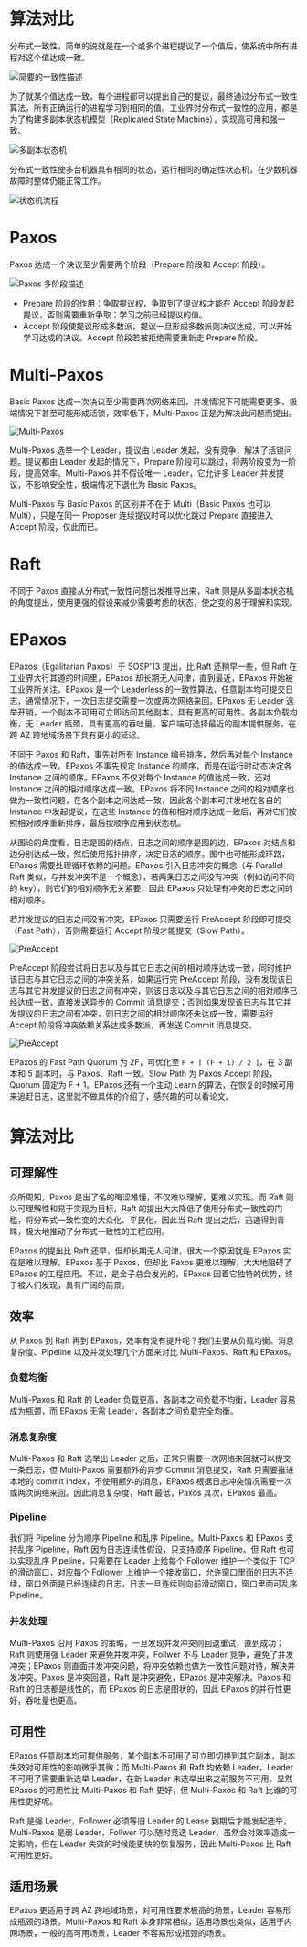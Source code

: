 # 算法对比

分布式一致性，简单的说就是在一个或多个进程提议了一个值后，使系统中所有进程对这个值达成一致。

![简要的一致性描述](https://s1.ax1x.com/2020/08/01/aGlZtK.jpg)

为了就某个值达成一致，每个进程都可以提出自己的提议，最终通过分布式一致性算法，所有正确运行的进程学习到相同的值。工业界对分布式一致性的应用，都是为了构建多副本状态机模型（Replicated State Machine），实现高可用和强一致。

![多副本状态机](https://s1.ax1x.com/2020/08/01/aGGTqH.png)

分布式一致性使多台机器具有相同的状态，运行相同的确定性状态机，在少数机器故障时整体仍能正常工作。

![状态机流程](https://s1.ax1x.com/2020/08/01/aGJtyD.png)

# Paxos

Paxos 达成一个决议至少需要两个阶段（Prepare 阶段和 Accept 阶段）。

![Paxos 多阶段描述](https://s1.ax1x.com/2020/08/02/atMCSU.jpg)

- Prepare 阶段的作用：争取提议权，争取到了提议权才能在 Accept 阶段发起提议，否则需要重新争取；学习之前已经提议的值。
- Accept 阶段使提议形成多数派，提议一旦形成多数派则决议达成，可以开始学习达成的决议。Accept 阶段若被拒绝需要重新走 Prepare 阶段。

# Multi-Paxos

Basic Paxos 达成一次决议至少需要两次网络来回，并发情况下可能需要更多，极端情况下甚至可能形成活锁，效率低下，Multi-Paxos 正是为解决此问题而提出。

![Multi-Paxos](https://s1.ax1x.com/2020/08/03/aduEHH.md.png)

Multi-Paxos 选举一个 Leader，提议由 Leader 发起，没有竞争，解决了活锁问题。提议都由 Leader 发起的情况下，Prepare 阶段可以跳过，将两阶段变为一阶段，提高效率。Multi-Paxos 并不假设唯一 Leader，它允许多 Leader 并发提议，不影响安全性，极端情况下退化为 Basic Paxos。

Multi-Paxos 与 Basic Paxos 的区别并不在于 Multi（Basic Paxos 也可以 Multi），只是在同一 Proposer 连续提议时可以优化跳过 Prepare 直接进入 Accept 阶段，仅此而已。

# Raft

不同于 Paxos 直接从分布式一致性问题出发推导出来，Raft 则是从多副本状态机的角度提出，使用更强的假设来减少需要考虑的状态，使之变的易于理解和实现。

# EPaxos

EPaxos（Egalitarian Paxos）于 SOSP'13 提出，比 Raft 还稍早一些，但 Raft 在工业界大行其道的时间里，EPaxos 却长期无人问津，直到最近，EPaxos 开始被工业界所关注。EPaxos 是一个 Leaderless 的一致性算法，任意副本均可提交日志，通常情况下，一次日志提交需要一次或两次网络来回。EPaxos 无 Leader 选举开销，一个副本不可用可立即访问其他副本，具有更高的可用性。各副本负载均衡，无 Leader 瓶颈，具有更高的吞吐量。客户端可选择最近的副本提供服务，在跨 AZ 跨地域场景下具有更小的延迟。

不同于 Paxos 和 Raft，事先对所有 Instance 编号排序，然后再对每个 Instance 的值达成一致。EPaxos 不事先规定 Instance 的顺序，而是在运行时动态决定各 Instance 之间的顺序。EPaxos 不仅对每个 Instance 的值达成一致，还对 Instance 之间的相对顺序达成一致。EPaxos 将不同 Instance 之间的相对顺序也做为一致性问题，在各个副本之间达成一致，因此各个副本可并发地在各自的 Instance 中发起提议，在这些 Instance 的值和相对顺序达成一致后，再对它们按照相对顺序重新排序，最后按顺序应用到状态机。

从图论的角度看，日志是图的结点，日志之间的顺序是图的边，EPaxos 对结点和边分别达成一致，然后使用拓扑排序，决定日志的顺序。图中也可能形成环路，EPaxos 需要处理循环依赖的问题。EPaxos 引入日志冲突的概念（与 Parallel Raft 类似，与并发冲突不是一个概念），若两条日志之间没有冲突（例如访问不同的 key），则它们的相对顺序无关紧要，因此 EPaxos 只处理有冲突的日志之间的相对顺序。

若并发提议的日志之间没有冲突，EPaxos 只需要运行 PreAccept 阶段即可提交（Fast Path），否则需要运行 Accept 阶段才能提交（Slow Path）。

![PreAccept](https://s1.ax1x.com/2020/08/03/adKkR0.png)

PreAccept 阶段尝试将日志以及与其它日志之间的相对顺序达成一致，同时维护该日志与其它日志之间的冲突关系，如果运行完 PreAccept 阶段，没有发现该日志与其它并发提议的日志之间有冲突，则该日志以及与其它日志之间的相对顺序已经达成一致，直接发送异步的 Commit 消息提交；否则如果发现该日志与其它并发提议的日志之间有冲突，则日志之间的相对顺序还未达成一致，需要运行 Accept 阶段将冲突依赖关系达成多数派，再发送 Commit 消息提交。

![PreAccept](https://s1.ax1x.com/2020/08/03/adKeLF.png)

EPaxos 的 Fast Path Quorum 为 2F，可优化至 `F + [ (F + 1) / 2 ]`，在 3 副本和 5 副本时，与 Paxos、Raft 一致。Slow Path 为 Paxos Accept 阶段，Quorum 固定为 F + 1。EPaxos 还有一个主动 Learn 的算法，在恢复的时候可用来追赶日志，这里就不做具体的介绍了，感兴趣的可以看论文。

# 算法对比

## 可理解性

众所周知，Paxos 是出了名的晦涩难懂，不仅难以理解，更难以实现。而 Raft 则以可理解性和易于实现为目标，Raft 的提出大大降低了使用分布式一致性的门槛，将分布式一致性变的大众化、平民化，因此当 Raft 提出之后，迅速得到青睐，极大地推动了分布式一致性的工程应用。

EPaxos 的提出比 Raft 还早，但却长期无人问津，很大一个原因就是 EPaxos 实在是难以理解。EPaxos 基于 Paxos，但却比 Paxos 更难以理解，大大地阻碍了 EPaxos 的工程应用。不过，是金子总会发光的，EPaxos 因着它独特的优势，终于被人们发现，具有广阔的前景。

## 效率

从 Paxos 到 Raft 再到 EPaxos，效率有没有提升呢？我们主要从负载均衡、消息复杂度、Pipeline 以及并发处理几个方面来对比 Multi-Paxos、Raft 和 EPaxos。

### 负载均衡

Multi-Paxos 和 Raft 的 Leader 负载更高，各副本之间负载不均衡，Leader 容易成为瓶颈，而 EPaxos 无需 Leader，各副本之间负载完全均衡。

### 消息复杂度

Multi-Paxos 和 Raft 选举出 Leader 之后，正常只需要一次网络来回就可以提交一条日志，但 Multi-Paxos 需要额外的异步 Commit 消息提交，Raft 只需要推进本地的 commit index，不使用额外的消息，EPaxos 根据日志冲突情况需要一次或两次网络来回。因此消息复杂度，Raft 最低，Paxos 其次，EPaxos 最高。

### Pipeline

我们将 Pipeline 分为顺序 Pipeline 和乱序 Pipeline。Multi-Paxos 和 EPaxos 支持乱序 Pipeline，Raft 因为日志连续性假设，只支持顺序 Pipeline。但 Raft 也可以实现乱序 Pipeline，只需要在 Leader 上给每个 Follower 维护一个类似于 TCP 的滑动窗口，对应每个 Follower 上维护一个接收窗口，允许窗口里面的日志不连续，窗口外面是已经连续的日志，日志一旦连续则向前滑动窗口，窗口里面可乱序 Pipeline。

### 并发处理

Multi-Paxos 沿用 Paxos 的策略，一旦发现并发冲突则回退重试，直到成功；Raft 则使用强 Leader 来避免并发冲突，Follwer 不与 Leader 竞争，避免了并发冲突；EPaxos 则直面并发冲突问题，将冲突依赖也做为一致性问题对待，解决并发冲突。Paxos 是冲突回退，Raft 是冲突避免，EPaxos 是冲突解决。Paxos 和 Raft 的日志都是线性的，而 EPaxos 的日志是图状的，因此 EPaxos 的并行性更好，吞吐量也更高。

## 可用性

EPaxos 任意副本均可提供服务，某个副本不可用了可立即切换到其它副本，副本失效对可用性的影响微乎其微；而 Multi-Paxos 和 Raft 均依赖 Leader，Leader 不可用了需要重新选举 Leader，在新 Leader 未选举出来之前服务不可用。显然 EPaxos 的可用性比 Multi-Paxos 和 Raft 更好，但 Multi-Paxos 和 Raft 比谁的可用性更好呢。

Raft 是强 Leader，Follower 必须等旧 Leader 的 Lease 到期后才能发起选举，Multi-Paxos 是弱 Leader，Follwer 可以随时竞选 Leader，虽然会对效率造成一定影响，但在 Leader 失效的时候能更快的恢复服务，因此 Multi-Paxos 比 Raft 可用性更好。

## 适用场景

EPaxos 更适用于跨 AZ 跨地域场景，对可用性要求极高的场景，Leader 容易形成瓶颈的场景。Multi-Paxos 和 Raft 本身非常相似，适用场景也类似，适用于内网场景，一般的高可用场景，Leader 不容易形成瓶颈的场景。
